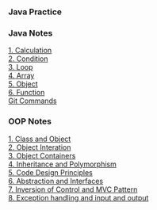 ### Java Practice

### Java Notes
[1. Calculation](./Notes-Java/1-Calculation.md)<br>
[2. Condition](./Notes-Java/2-Condition.md)<br>
[3. Loop](./Notes-Java/3-Loop.md)<br>
[4. Array](./Notes-Java/4-Array.md)<br>
[5. Object](./Notes-Java/5-Object.md)<br>
[6. Function](./Notes-Java/6-Function.md)<br>
[Git Commands](./Notes-Java/Git-Commands.md)<br>

### OOP Notes
[1. Class and Object](./Notes-OOP/1-Class%20and%20Object.md)<br>
[2. Object Interation](./Notes-OOP/2-Object%20Interaction.md)<br>
[3. Object Containers](./Notes-OOP/3-Object%20Containers.md)<br>
[4. Inheritance and Polymorphism](./Notes-OOP/4-Inheritance%20and%20Polymorphism.md)<br>
[5. Code Design Principles](./Notes-OOP/5-Code%20Design%20Principles.md)<br>
[6. Abstraction and Interfaces](./Notes-OOP/6-Abstraction%20and%20Interfaces.md)<br>
[7. Inversion of Control and MVC Pattern](./Notes-OOP/7-Inversion%20of%20Control%20and%20MVC%20Pattern.md)<br>
[8. Exception handling and input and output](./Notes-OOP/8-Exception%20handling%20and%20input%20and%20output.md)<br>